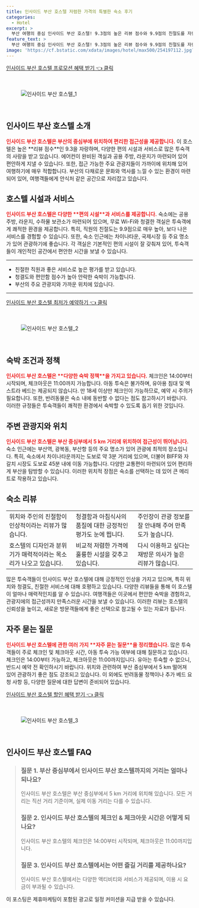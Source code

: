 ```yaml
---
title: 인사이드 부산 호스텔 저렴한 가격의 특별한 숙소 후기
categories:
  - Hotel
excerpt: >
  부산 여행의 중심 인사이드 부산 호스텔! 9.3점의 높은 리뷰 점수와 9.9점의 친절도를 자랑하는 이곳에서 청결하고 편안한 숙박을 경험하세요. 커플 여행객의 사랑을 받는 이 호스텔은 주요 명소와 가깝고 따뜻한 환대가 돋보입니다. 클릭하여 특별한 여행을 시작하세요!
feature_text: >
  부산 여행의 중심 인사이드 부산 호스텔! 9.3점의 높은 리뷰 점수와 9.9점의 친절도를 자랑하는 이곳에서 청결하고 편안한 숙박을 경험하세요. 커플 여행객의 사랑을 받는 이 호스텔은 주요 명소와 가깝고 따뜻한 환대가 돋보입니다. 클릭하여 특별한 여행을 시작하세요!
image: 'https://cf.bstatic.com/xdata/images/hotel/max500/254197112.jpg?k=cd010178798e64d9170613a6e39754415375eade5e506b35cdd08c86af376ae5&o=&hp=1'
---
```


<p><a class="modoo-button" href="https://tinyurl.com/2xsxaqw4" rel="nofollow noopener">인사이드 부산 호스텔 프로모션 혜택 받기 👈 클릭</a></p><br/>
<figure class="image"><img alt="인사이드 부산 호스텔_1" src="https://cf.bstatic.com/xdata/images/hotel/max1024x768/230957779.jpg?k=a82813cf19567baf412216ef8e75e962ae4227b2cc691668e22ddca3a5b19b4f&amp;o=&amp;hp=1"/></figure><br/>
<h2 id="인사이드_부산_호스텔_소개">인사이드 부산 호스텔 소개</h2>
<p><b><span style="color: #ee2323;">인사이드 부산 호스텔은 부산의 중심부에 위치하여 편리한 접근성을 제공합니다.</span></b> 이 호스텔은 높은 **리뷰 점수**인 9.3을 자랑하며, 다양한 편의 시설과 서비스로 많은 투숙객의 사랑을 받고 있습니다. 에어컨이 완비된 객실과 공용 주방, 라운지가 마련되어 있어 편안하게 지낼 수 있습니다. 또한, 접근 가능한 주요 관광지들이 가까이에 위치해 있어 여행하기에 매우 적합합니다. 부산의 다채로운 문화와 역사를 느낄 수 있는 환경이 마련되어 있어, 여행객들에게 안식처 같은 공간으로 자리잡고 있습니다.</p>
<h2 id="호스텔_시설과_서비스">호스텔 시설과 서비스</h2>
<p><b><span style="color: #ee2323;">인사이드 부산 호스텔은 다양한 **편의 시설**과 서비스를 제공합니다.</span></b> 숙소에는 공용 주방, 라운지, 수하물 보관소가 마련되어 있으며, 무료 Wi-Fi와 청결한 객실은 투숙객에게 쾌적한 환경을 제공합니다. 특히, 직원의 친절도는 9.9점으로 매우 높아, 보다 나은 서비스를 경험할 수 있습니다. 또한, 숙소 인근에는 차이나타운, 국제시장 등 주요 명소가 있어 관광하기에 좋습니다. 각 객실은 기본적인 편의 시설이 잘 갖춰져 있어, 투숙객들이 개인적인 공간에서 편안한 시간을 보낼 수 있습니다.</p>
<hr/>
<ul>
<li>친절한 직원과 좋은 서비스로 높은 평가를 받고 있습니다.</li>
<li>청결도와 편안함 점수가 높아 안락한 숙박이 가능합니다.</li>
<li>부산의 주요 관광지와 가까운 위치에 있습니다.</li>
</ul>
<hr/>
<p><a class="modoo-button" href="https://tinyurl.com/2xsxaqw4" rel="nofollow noopener">인사이드 부산 호스텔 최저가 예약하기 👈 클릭</a></p><br/>
<figure class="image"><img alt="인사이드 부산 호스텔_2" src="https://cf.bstatic.com/xdata/images/hotel/max500/254197112.jpg?k=cd010178798e64d9170613a6e39754415375eade5e506b35cdd08c86af376ae5&amp;o=&amp;hp=1"/></figure><br/>
<h2 id="숙박_조건과_정책">숙박 조건과 정책</h2>
<p><b><span style="color: #ee2323;">인사이드 부산 호스텔은 **다양한 숙박 정책**을 가지고 있습니다.</span></b> 체크인은 14:00부터 시작되며, 체크아웃은 11:00까지 가능합니다. 아동 투숙은 불가하며, 유아용 침대 및 엑스트라 베드는 제공되지 않습니다. 만 18세 이상만 체크인이 가능하므로, 예약 시 주의가 필요합니다. 또한, 반려동물은 숙소 내에 동반할 수 없다는 점도 참고하시기 바랍니다. 이러한 규정들은 투숙객들이 쾌적한 환경에서 숙박할 수 있도록 돕기 위한 것입니다.</p>
<h2 id="주변_관광지와_위치">주변 관광지와 위치</h2>
<p><b><span style="color: #ee2323;">인사이드 부산 호스텔은 부산 중심부에서 5 km 거리에 위치하여 접근성이 뛰어납니다.</span></b> 숙소 인근에는 부산역, 광복동, 부산항 등의 주요 명소가 있어 관광에 최적의 장소입니다. 특히, 숙소에서 차이나타운까지는 도보로 약 3분 거리에 있으며, 더불어 BIFF와 자갈치 시장도 도보로 45분 내에 이동 가능합니다. 다양한 교통편이 마련되어 있어 편리하게 부산을 탐방할 수 있습니다. 이러한 위치적 장점은 숙소를 선택하는 데 있어 큰 메리트로 작용하고 있습니다.</p>
<h2 id="숙소_리뷰">숙소 리뷰</h2>
<table>
<tr>
<td>위치와 주인의 친절함이 인상적이라는 리뷰가 많습니다.</td>
<td>청결함과 아침식사의 품질에 대한 긍정적인 평가도 눈에 띕니다.</td>
<td>주인장이 관광 정보를 잘 안내해 주어 만족도가 높습니다.</td>
</tr>
<tr>
<td>호스텔의 디자인과 분위기가 매력적이라는 목소리가 나오고 있습니다.</td>
<td>비교적 저렴한 가격에 훌륭한 시설을 갖추고 있습니다.</td>
<td>다시 이용하고 싶다는 재방문 의사가 높은 리뷰가 많습니다.</td>
</tr>
</table>
<p>많은 투숙객들이 인사이드 부산 호스텔에 대해 긍정적인 인상을 가지고 있으며, 특히 위치와 청결도, 친절한 서비스에 대해 호평하고 있습니다. 다양한 리뷰들을 통해 이 호스텔이 얼마나 매력적인지를 알 수 있습니다. 여행객들은 이곳에서 편안한 숙박을 경험하고, 관광지에의 접근성까지 만족스러운 시간을 보낼 수 있습니다. 이러한 리뷰는 호스텔의 신뢰성을 높이고, 새로운 방문객들에게 좋은 선택으로 참고될 수 있는 자료가 됩니다.</p>
<h2 id="자주_묻는_질문">자주 묻는 질문</h2>
<p><b><span style="color: #ee2323;">인사이드 부산 호스텔에 관한 여러 가지 **자주 묻는 질문**을 정리했습니다.</span></b> 많은 투숙객들이 주로 체크인 및 체크아웃 시간, 아동 투숙 가능 여부에 대해 질문하고 있습니다. 체크인은 14:00부터 가능하고, 체크아웃은 11:00까지입니다. 유아는 투숙할 수 없으니, 반드시 예약 전 확인하시기 바랍니다. 위치와 관련하여 부산 중심부에서 5 km 떨어져 있어 관광하기 좋은 점도 강조되고 있습니다. 이 외에도 반려동물 정책이나 추가 베드 요청 사항 등, 다양한 질문에 대한 답변이 준비되어 있습니다.</p>
<p><a class="modoo-button" href="https://tinyurl.com/2xsxaqw4" rel="nofollow noopener">인사이드 부산 호스텔 할인 혜택 받기 👈 클릭</a></p><br>

<figure class="image"><img src="https://cf.bstatic.com/xdata/images/hotel/max500/230956255.jpg?k=1482dad48202c0e895b70e6c460a9011579e2dee67d186158fb18773dd021da0&o=&hp=1" alt="인사이드 부산 호스텔_3"></figure><br>
<h2 id="인사이드 부산 호스텔_FAQ">인사이드 부산 호스텔 FAQ</h2>
<div itemscope="" itemtype="https://schema.org/FAQPage"> 
<blockquote> 
<div itemscope="" itemprop="mainEntity" itemtype="https://schema.org/Question"> 
<h3 id="질문_1" itemprop="name">질문 1. 부산 중심부에서 인사이드 부산 호스텔까지의 거리는 얼마나 되나요?</h3> 
<div itemscope="" itemprop="acceptedAnswer" itemtype="https://schema.org/Answer"> 
<span itemprop="text"> 
<p>인사이드 부산 호스텔은 부산 중심부에서 5 km 거리에 위치해 있습니다. 모든 거리는 직선 거리 기준이며, 실제 이동 거리는 다를 수 있습니다.</p> 
</span> 
</div> 
</div> 

<div itemscope="" itemprop="mainEntity" itemtype="https://schema.org/Question"> 
<h3 id="질문_2" itemprop="name">질문 2. 인사이드 부산 호스텔의 체크인 & 체크아웃 시간은 어떻게 되나요?</h3> 
<div itemscope="" itemprop="acceptedAnswer" itemtype="https://schema.org/Answer"> 
<span itemprop="text"> 
<p>인사이드 부산 호스텔의 체크인은 14:00부터 시작되며, 체크아웃은 11:00까지입니다.</p> 
</span> 
</div> 
</div> 

<div itemscope="" itemprop="mainEntity" itemtype="https://schema.org/Question"> 
<h3 id="질문_3" itemprop="name">질문 3. 인사이드 부산 호스텔에서는 어떤 즐길 거리를 제공하나요?</h3> 
<div itemscope="" itemprop="acceptedAnswer" itemtype="https://schema.org/Answer"> 
<span itemprop="text"> 
<p>인사이드 부산 호스텔에서는 다양한 액티비티와 서비스가 제공되며, 이용 시 요금이 부과될 수 있습니다.</p> 
</span> 
</div> 
</div> 
</blockquote> 
</div><p>이 포스팅은 제휴마케팅이 포함된 광고로 일정 커미션을 지급 받을 수 있습니다.</p>

